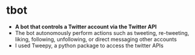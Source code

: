 # tbot
<ul style="list-style-type:square">
  <li> <strong>A bot that controls a Twitter account via the Twitter API</strong> </li>
  <li>The bot autonomously perform actions such as tweeting, re-tweeting, liking, following, unfollowing, or direct messaging other accounts</li>
  <li>I used Tweepy, a python package to access the twitter APIs</li>
</ul>



